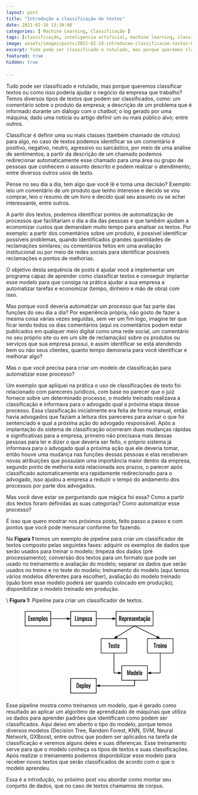 ```yaml
---
layout: post
title: "Introdução a classificação de textos"
date: 2021-02-18 13:30:00
categories: [ Machine Learning, Classificação ]
tags: [classificação, inteligencia artificial, machine learning, classificação de textos]
image: assets/images/posts/2021-02-18-introducao-classificacao-textos-01.png
excerpt: Tudo pode ser classificado e rotulado, mas porque queremos classificar textos ou como isso poderia ajudar o negócio da empresa que trabalho?
featured: true
hidden: true

---
```


Tudo pode ser classificado e rotulado, mas porque queremos classificar textos ou como isso poderia ajudar o negócio da empresa que trabalho? Temos diversos tipos de textos que podem ser classificados, como: um comentário sobre o produto da empresa; a descrição de um problema que é informado durante um diálogo com o chatbot; o log gerado por uma máquina; dado uma notícia ou artigo definir um ou mais público alvo; entre outros.

Classificar é definir uma ou mais classes (também chamado de rótulos) para algo, no caso de textos podemos identificar se um comentário é positivo, negativo, neutro, agressivo ou sarcástico, por meio de uma análise de sentimentos; a partir da descrição de um chamado podemos redirecionar automaticamente esse chamado para uma área ou grupo de pessoas que conhecem o assunto descrito e podem realizar o atendimento; entre diversos outros usos de texto.

Pense no seu dia a dia, tem algo que você lê e toma uma decisão? Exemplo: leio um comentário de um produto que tenho interesse e decido se vou comprar, leio o resumo de um livro e decido qual seu assunto ou se achei interessante, entre outros.

A partir dos textos, podemos identificar pontos de automatização de processos que facilitariam o dia a dia das pessoas e que também ajudam a economizar custos que demandam muito tempo para analisar os textos. Por exemplo: a partir dos comentários sobre um produto, é possível identificar possíveis problemas, quando identificados grandes quantidades de reclamações similares; ou comentários feitos em uma avaliação institucional ou por meio de redes sociais para identificar possíveis reclamações e pontos de melhorias.

O objetivo desta sequência de posts é ajudar você a implementar um programa capaz de aprender como classificar textos e conseguir implantar esse modelo para que consiga na prática ajudar a sua empresa a automatizar tarefas e economizar (tempo, dinheiro e mão de obra) com isso.

Mas porque você deveria automatizar um processo que faz parte das funções do seu dia a dia? Por experiência própria, não gosto de fazer a mesma coisa várias vezes seguidas, sem ver um fim logo, imagine ter que ficar lendo todos os dias comentários (aqui os comentários podem estar publicados em qualquer meio digital como uma rede social, um comentário no seu próprio site ou em um site de reclamação) sobre os produtos ou serviços que sua empresa possui, e assim identificar se está atendendo bem ou não seus clientes, quanto tempo demoraria para você identificar e melhorar algo?

Mas o que você precisa para criar um modelo de classificação para automatizar esse processo?

Um exemplo que apliquei na prática o uso de classificações de texto foi relacionado com pareceres jurídicos, com base no parecer que o juiz fornece sobre um determinado processo, o modelo treinado realizava a classificação e informava para o advogado qual a próxima etapa desse processo. Essa classificação inicialmente era feita de forma manual, então havia advogados que faziam a leitura dos pareceres para avisar o que foi sentenciado e qual a próxima ação do advogado responsável. Após a implantação do sistema de classificação ocorreram duas mudanças rápidas e significativas para a empresa, primeiro não precisava mais dessas pessoas para ler e dizer o que deveria ser feito, o próprio sistema já informava para o advogado qual a próxima ação que ele deveria tomar, então houve uma mudança nas funções dessas pessoas e elas receberam novas atribuições que possuíam uma importância maior dentro da empresa, segundo ponto de melhoria está relacionada aos prazos, o parecer após classificado automaticamente era rapidamente redirecionado para o advogado, isso ajudou a empresa a reduzir o tempo do andamento dos processos por parte dos advogados.

Mas você deve estar se perguntando que mágica foi essa? Como a partir dos textos foram definidas as suas categorias? Como automatizar esse processo?

É isso que quero mostrar nos próximos posts, feito passo a passo e com pontos que você pode mensurar conforme for fazendo.

Na **Figura 1** temos um exemplo de pipeline para criar um classificador de textos composto pelas seguintes fases: adquirir os exemplos de dados que serão usados para treinar o modelo; limpeza dos dados (pré processamento); conversão dos textos para um formato que pode ser usado no treinamento e avaliação do modelo; separar os dados que serão usados no treino e no teste do modelo; treinamento do modelo (aqui temos vários modelos diferentes para escolher), avaliação do modelo treinado (quão bom esse modelo poderá ser quando colocado em produção); disponibilizar o modelo treinado em produção.

\\
**Figura 1:** Pipeline para criar um classificador de textos.

<figure>
    <a href="/assets/images/posts/2021-02-18-introducao-classificacao-textos.png"><img src="/assets/images/posts/2021-02-18-introducao-classificacao-textos.png" alt="Pipeline para criar um classificador de textos."></a>
</figure>

Esse pipeline mostra como treinamos um modelo, que é gerado como resultado ao aplicar um algoritmo de aprendizado de máquinas que utiliza os dados para aprender padrões que identificam como podem ser classificados. Aqui deixo em aberto o tipo do modelo, porque temos diversos modelos (Decision Tree, Random Forest, KNN, SVM, Neural Network, GXBoost, entre outros que podem ser aplicados na tarefa de classificação e veremos alguns deles e suas diferenças. Esse treinamento serve para que o modelo conheça os tipos de textos e suas classificações. Após realizar o treinamento podemos disponibilizar esse modelo para receber novos textos que serão classificados de acordo com o que o modelo aprendeu.

Essa é a introdução, no próximo post vou abordar como montar seu conjunto de dados, que no caso de textos chamamos de corpus.
